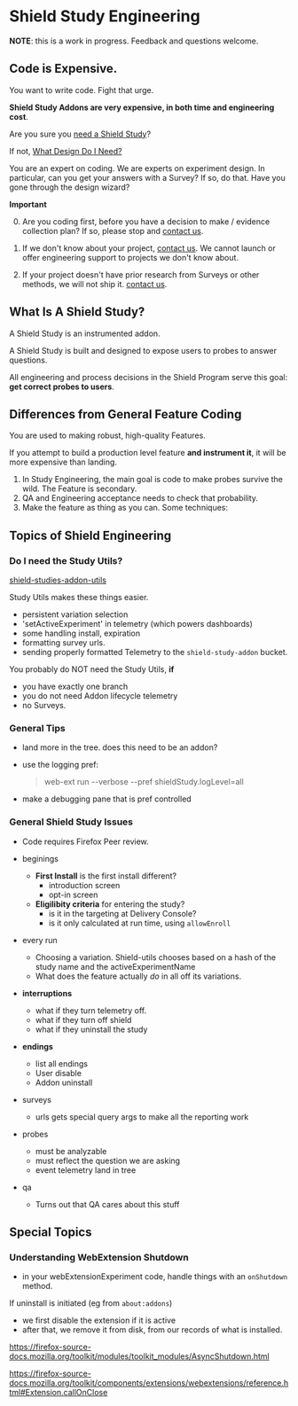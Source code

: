 # Shield Study Engineering

**NOTE**:  this is a work in progress.  Feedback and questions welcome.

## Code is Expensive.

You want to write code.   Fight that urge.

**Shield Study Addons are very expensive, in both time and engineering cost**.  

Are you sure you [need a Shield Study](./need_shield_study.md)?  

If not, [What Design Do I Need?](experiments/shield_design_process.md)

You are an expert on coding.  We are experts on experiment design.
In particular, can you get your answers with a Survey?  If so, do that.  Have you gone through the design wizard?

**Important**

0. Are you coding first, before you have a decision to make / evidence collection plan?  If so, please stop and [contact us](./shield_help.md).

1. If we don't know about your project, [contact us](./shield_help.md). We cannot launch or offer engineering support to projects we don't know about.  

2. If your project doesn't have prior research from Surveys or other methods, we will not ship it.  [contact us](./shield_help.md).  


## What Is A Shield Study?

A Shield Study is an instrumented addon.  

A Shield Study is built and designed to expose users to probes to answer questions.  

All engineering and process decisions in the Shield Program serve this goal:  **get correct probes to users**.    


## Differences from General Feature Coding

You are used to making robust, high-quality Features. 

If you attempt to build a production level feature **and instrument it**, it will be more expensive than landing.

1.  In Study Engineering, the main goal is code to make probes survive the wild.  The Feature is secondary.  
2. QA and Engineering acceptance needs to check that probability.
3. Make the feature as thing as you can.  Some techniques:


## Topics of Shield Engineering


### Do I need the Study Utils?

[shield-studies-addon-utils](https://github.com/mozilla/shield-study-addon-utils)

Study Utils makes these things easier.

- persistent variation selection
- 'setActiveExperiment' in telemetry (which powers dashboards)
- some handling install, expiration
- formatting survey urls.
- sending properly formatted Telemetry to the `shield-study-addon` bucket.

You probably do NOT need the Study Utils, **if**

- you have exactly one branch
- you do not need Addon lifecycle telemetry
- no Surveys.


### General Tips

+ land more in the tree.  does this need to be an addon?
+ use the logging pref: 

  >  web-ext run --verbose --pref shieldStudy.logLevel=all
     
+ make a debugging pane that is pref controlled

### General Shield Study Issues

- Code requires Firefox Peer review.

- beginings
    + **First Install** is the first install different?
        * introduction screen
        * opt-in screen
    + **Eligilibity criteria** for entering the study? 
        * is it in the targeting at Delivery Console?
        * is it only calculated at run time, using `allowEnroll`

- every run

    + Choosing a variation.  Shield-utils chooses based on a hash of the study name and the activeExperimentName
    + What does the feature actually *do* in all off its variations.

- **interruptions**
    + what if they turn telemetry off.
    + what if they turn off shield
    + what if they uninstall the study

- **endings**
    + list all endings
    + User disable 
    + Addon uninstall

- surveys
    + urls gets special query args to make all the reporting work

- probes
    + must be analyzable
    + must reflect the question we are asking
    + event telemetry land in tree

- qa
    + Turns out that QA cares about this stuff


## Special Topics

### Understanding WebExtension Shutdown

- in your webExtensionExperiment code, handle things with an `onShutdown` method.


If uninstall is initiated (eg from `about:addons`) 
- we first disable the extension if it is active
- after that, we remove it from disk, from our records of what is installed.

https://firefox-source-docs.mozilla.org/toolkit/modules/toolkit_modules/AsyncShutdown.html

https://firefox-source-docs.mozilla.org/toolkit/components/extensions/webextensions/reference.html#Extension.callOnClose




